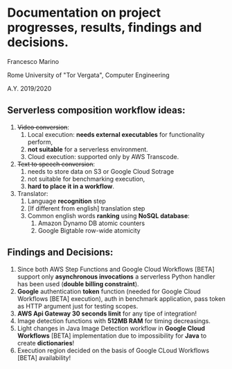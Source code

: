 # Documentation on project progresses, results, findings and decisions.
Francesco Marino

Rome University of "Tor Vergata", Computer Engineering 

A.Y. 2019/2020

## Serverless composition workflow ideas:
1. <s>Video conversion</s>:
	1. Local execution: **needs external executables** for functionality perform,
	2. **not suitable** for a serverless environment.
	3. Cloud execution: supported only by AWS Transcode.
2. <s>Text to speech conversion</s>: 
	1. needs to store data on S3 or Google Cloud Sotrage
	2. not suitable for benchmarking execution,
	3. **hard to place it in a workflow**.
3. Translator:
	1. Language **recognition** step
	2. [If different from english] translation step
	3. Common english words **ranking** using **NoSQL database**:
		1. Amazon Dynamo DB atomic counters
		2. Google Bigtable row-wide atomicity

## Findings and Decisions:
1. Since both AWS Step Functions and Google Cloud Workflows [BETA] support only **asynchronous invocations** a serverless Python handler has been used (**double billing constraint**).
2. **Google** authentication **token** function (needed for Google Cloud Workflows [BETA] execution), auth in benchmark application, pass token as HTTP argument just for testing scopes.
3. **AWS Api Gateway 30 seconds limit** for any tipe of integration!
4. Image detection functions with **512MB RAM** for timing decreasings.
5. Light changes in Java Image Detection workflow in **Google Cloud Workflows** [BETA] implementation due to impossibility for **Java** to create **dictionaries**!
6. Execution region decided on the basis of Google CLoud Workflows [BETA] availability!